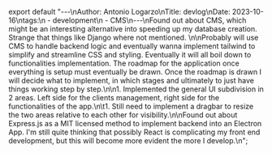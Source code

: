 export default "---\nAuthor: Antonio Logarzo\nTitle: devlog\nDate: 2023-10-16\ntags:\n  - development\n  - CMS\n---\nFound out about CMS, which might be an interesting alternative into speeding up my database creation. Strange that things like Django where not mentioned. \n\nProbably will use CMS to handle backend logic and eventually wanna implement tailwind to simplify and streamline CSS and styling. Eventually it will all boil down to functionalities implementation. The roadmap for the application once everything is setup must eventually be drawn. Once the roadmap is drawn I will decide what to implement, in which stages and ultimately to just have things working step by step.\n\n1. Implemented the general UI subdivision in 2 areas. Left side for the clients management, right side for the functionalities of the app.\n\t1. Still need to implement a dragbar to resize the two areas relative to each other for visibility.\n\nFound out about Express.js as a MIT licensed method to implement backend into an Electron App. I'm still quite thinking that possibly React is complicating my front end development, but this will become more evident the more I develop.\n";